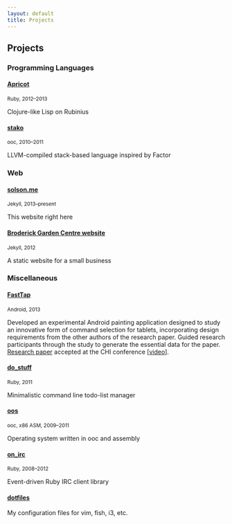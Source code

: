 ```yaml
---
layout: default
title: Projects
---
```


<h2 class="text-center">Projects</h2>


### Programming Languages

#### [Apricot](http://github.com/apricot-lang/apricot)
<p class="subtitle"><small>Ruby, 2012–2013</small></p>
<p class="subtitle">Clojure-like Lisp on Rubinius</p>

#### [stako](http://github.com/tsion/stako)
<p class="subtitle"><small>ooc, 2010–2011</small></p>
<p class="subtitle">LLVM-compiled stack-based language inspired by Factor</p>


### Web

#### [solson.me](http://github.com/tsion/tsion.github.io)
<p class="subtitle"><small>Jekyll, 2013–present</small></p>
<p class="subtitle">This website right here</p>

#### [Broderick Garden Centre website](http://broderickgardens.ca)
<p class="subtitle"><small>Jekyll, 2012</small></p>
<p class="subtitle">A static website for a small business</p>


### Miscellaneous

#### [FastTap](http://github.com/tsion/FastTap)
<p class="subtitle"><small>Android, 2013</small></p>

Developed an experimental Android painting application designed to study an
innovative form of command selection for tablets, incorporating design
requirements from the other authors of the research paper. Guided research
participants through the study to generate the essential data for the paper.
[Research paper](/FastTap.pdf) accepted at the CHI conference
\[[video](http://youtu.be/1Yz-qQ8RA5g)\].

#### [do\_stuff](http://github.com/tsion/do_stuff)
<p class="subtitle"><small>Ruby, 2011</small></p>
<p class="subtitle">Minimalistic command line todo-list manager</p>

#### [oos](http://github.com/tsion/oos)
<p class="subtitle"><small>ooc, x86 ASM, 2009–2011</small></p>
<p class="subtitle">Operating system written in ooc and assembly</p>

#### [on\_irc](http://github.com/tsion/on_irc)
<p class="subtitle"><small>Ruby, 2008–2012</small></p>
<p class="subtitle">Event-driven Ruby IRC client library</p>

#### [dotfiles](http://github.com/tsion/dotfiles)
<p class="subtitle">My configuration files for vim, fish, i3, etc.</p>
